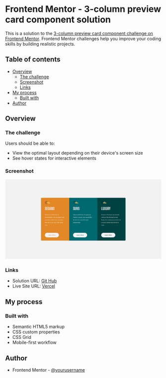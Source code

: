 # Frontend Mentor - 3-column preview card component solution

This is a solution to the [3-column preview card component challenge on Frontend Mentor](https://www.frontendmentor.io/challenges/3column-preview-card-component-pH92eAR2-). Frontend Mentor challenges help you improve your coding skills by building realistic projects. 

## Table of contents

- [Overview](#overview)
  - [The challenge](#the-challenge)
  - [Screenshot](#screenshot)
  - [Links](#links)
- [My process](#my-process)
  - [Built with](#built-with)
- [Author](#author)


## Overview

### The challenge

Users should be able to:

- View the optimal layout depending on their device's screen size
- See hover states for interactive elements

### Screenshot

![](./screenshot.png)



### Links

- Solution URL: [Git Hub](https://github.com/humbl3lalis/3_column_preview_card_component.git)
- Live Site URL: [Vercel](https://3-column-preview-card-component-ten-bay.vercel.app/)

## My process

### Built with

- Semantic HTML5 markup
- CSS custom properties
- CSS Grid
- Mobile-first workflow

## Author

- Frontend Mentor - [@yourusername](https://www.frontendmentor.io/profile/humbl3lalis)


